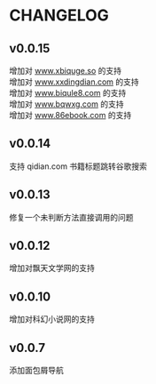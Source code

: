 # CHANGELOG

## v0.0.15

增加对 www.xbiquge.so 的支持  
增加对 www.xxdingdian.com 的支持  
增加对 www.biqule8.com 的支持    
增加对 www.bqwxg.com 的支持  
增加对 www.86ebook.com 的支持  

## v0.0.14

支持 qidian.com 书籍标题跳转谷歌搜索

## v0.0.13

修复一个未判断方法直接调用的问题

## v0.0.12

增加对飘天文学网的支持

## v0.0.10
	
增加对科幻小说网的支持

## v0.0.7
	
添加面包屑导航